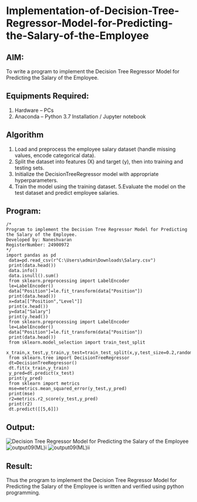 # Implementation-of-Decision-Tree-Regressor-Model-for-Predicting-the-Salary-of-the-Employee

## AIM:
To write a program to implement the Decision Tree Regressor Model for Predicting the Salary of the Employee.

## Equipments Required:
1. Hardware – PCs
2. Anaconda – Python 3.7 Installation / Jupyter notebook

## Algorithm
1. Load and preprocess the employee salary dataset (handle missing values, encode categorical data).
2. Split the dataset into features (X) and target (y), then into training and testing sets.
3. Initialize the DecisionTreeRegressor model with appropriate hyperparameters.
4. Train the model using the training dataset. 
5.Evaluate the model on the test dataset and predict employee salaries.
## Program:
```
/*
Program to implement the Decision Tree Regressor Model for Predicting the Salary of the Employee.
Developed by: Naneshvaran 
RegisterNumber: 24900972 
*/
import pandas as pd
 data=pd.read_csv(r"C:\Users\admin\Downloads\Salary.csv")
 print(data.head())
 data.info()
 data.isnull().sum()    
 from sklearn.preprocessing import LabelEncoder
 le=LabelEncoder()
 data["Position"]=le.fit_transform(data["Position"])
 print(data.head())
 x=data[["Position","Level"]]
 print(x.head())
 y=data["Salary"]
 print(y.head())
 from sklearn.preprocessing import LabelEncoder
 le=LabelEncoder()
 data["Position"]=le.fit_transform(data["Position"])
 print(data.head())
 from sklearn.model_selection import train_test_split
 x_train,x_test,y_train,y_test=train_test_split(x,y,test_size=0.2,random_state=2)
 from sklearn.tree import DecisionTreeRegressor
 dt=DecisionTreeRegressor()
 dt.fit(x_train,y_train)
 y_pred=dt.predict(x_test)
 print(y_pred)
 from sklearn import metrics
 mse=metrics.mean_squared_error(y_test,y_pred)
 print(mse)
 r2=metrics.r2_score(y_test,y_pred)
 print(r2)
 dt.predict([[5,6]])
```

## Output:
![Decision Tree Regressor Model for Predicting the Salary of the Employee](sam.png)
![output09(ML)i](https://github.com/user-attachments/assets/1627034f-2461-4e65-81c5-225ac090f5ee)
![output09(ML)ii](https://github.com/user-attachments/assets/af630eed-4222-4a9d-8784-8d709bab7b40)


## Result:
Thus the program to implement the Decision Tree Regressor Model for Predicting the Salary of the Employee is written and verified using python programming.
